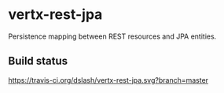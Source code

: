 # vertx-rest-jpa
Persistence mapping between REST resources and JPA entities.

## Build status
https://travis-ci.org/dslash/vertx-rest-jpa.svg?branch=master